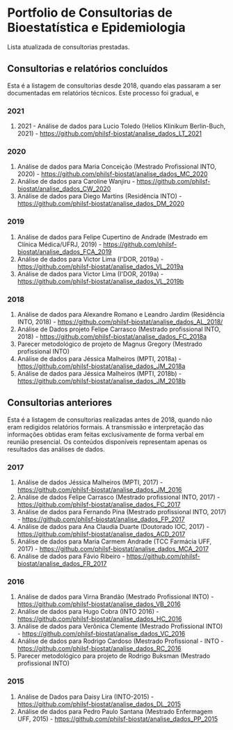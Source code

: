 # Portfolio de Consultorias de Bioestatística e Epidemiologia

Lista atualizada de consultorias prestadas.

## Consultorias e relatórios concluídos

Esta é a listagem de consultorias desde 2018, quando elas passaram a ser documentadas em relatórios técnicos.
Este processo foi gradual, e 

### 2021
1. 2021 - Análise de dados para Lucio Toledo (Helios Klinikum Berlin-Buch, 2021) - https://github.com/philsf-biostat/analise_dados_LT_2021

### 2020

1. Análise de dados para Maria Conceição (Mestrado Profissional INTO, 2020) - https://github.com/philsf-biostat/analise_dados_MC_2020
1. Análise de dados para Caroline Wanjiru - https://github.com/philsf-biostat/analise_dados_CW_2020
1. Análise de dados para Diego Martins (Residência INTO) - https://github.com/philsf-biostat/analise_dados_DM_2020

### 2019

1. Análise de dados para Felipe Cupertino de Andrade (Mestrado em Clínica Médica/UFRJ, 2019) - https://github.com/philsf-biostat/analise_dados_FCA_2019
1. Análise de dados para Victor Lima (I'DOR, 2019a) - https://github.com/philsf-biostat/analise_dados_VL_2019a
1. Análise de dados para Victor Lima (I'DOR, 2019a) - https://github.com/philsf-biostat/analise_dados_VL_2019b

### 2018

1. Análise de dados para Alexandre Romano e Leandro Jardim (Residência INTO, 2018) - https://github.com/philsf-biostat/analise_dados_AL_2018/
1. Análise de Dados projeto Felipe Carrasco (Mestrado profissional INTO, 2018) - https://github.com/philsf-biostat/analise_dados_FC_2018a
1. Parecer metodológico de projeto de Magnus Gregory (Mestrado profissional INTO)
1. Análise de dados para Jéssica Malheiros (MPTI, 2018a) - https://github.com/philsf-biostat/analise_dados_JM_2018a
1. Análise de dados para Jéssica Malheiros (MPTI, 2018b) - https://github.com/philsf-biostat/analise_dados_JM_2018b

## Consultorias anteriores

Esta é a listagem de consultorias realizadas antes de 2018, quando não eram redigidos relatórios formais.
A transmissão e interpretação das informações obtidas eram feitas exclusivamente de forma verbal em reunião presencial.
Os conteúdos disponíveis representam apenas os resultados das análises de dados.

### 2017

1. Análise de dados Jéssica Malheiros (MPTI, 2017) - https://github.com/philsf-biostat/analise_dados_JM_2016
1. Análise de dados Felipe Carrasco (Mestrado profissional INTO, 2017) - https://github.com/philsf-biostat/analise_dados_FC_2017
1. Análise de dados para Fernando Pina (Mestrado profissional INTO, 2017) - https://github.com/philsf-biostat/analise_dados_FP_2017
1. Análise de dados para Ana Claudia Duarte (Doutorado IOC, 2017) - https://github.com/philsf-biostat/analise_dados_ACD_2017
1. Análise de dados para Maria Carmem Andrade (TCC Farmácia UFF, 2017) - https://github.com/philsf-biostat/analise_dados_MCA_2017
1. Análise de dados para Fávio Ribeiro - https://github.com/philsf-biostat/analise_dados_FR_2017

### 2016

1. Análise de dados para Virna Brandão (Mestrado Profissional INTO) - https://github.com/philsf-biostat/analise_dados_VB_2016
1. Análise de dados para Hugo Cobra (INTO 2016) - https://github.com/philsf-biostat/analise_dados_HC_2016
1. Análise de dados para Verônica Clemente (Mestrado Profissional INTO) - https://github.com/philsf-biostat/analise_dados_VC_2016
1. Análise de dados para Rodrigo Cardoso (Mestrado Profissional - INTO - https://github.com/philsf-biostat/analise_dados_RC_2016
1. Parecer metodológico para projeto de Rodrigo Buksman (Mestrado profissional INTO)

### 2015

1. Análise de Dados para Daisy Lira (INTO-2015) - https://github.com/philsf-biostat/analise_dados_DL_2015
1. Análise de dados para Pedro Paulo Santana (Mestrado Enfermagem UFF, 2015) - https://github.com/philsf-biostat/analise_dados_PP_2015
